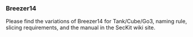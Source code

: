 ### Breezer14

Please find the variations of Breezer14 for Tank/Cube/Go3, naming rule, slicing requirements, and the manual in the SecKit wiki site.
